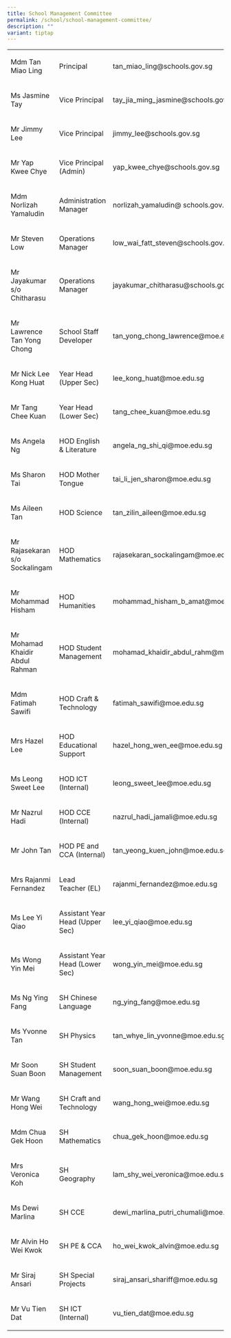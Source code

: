 ```yaml
---
title: School Management Committee
permalink: /school/school-management-committee/
description: ""
variant: tiptap
---
```

<table><tbody><tr><td rowspan="1" colspan="1"><p>Mdm Tan Miao Ling</p></td><td rowspan="1" colspan="1"><p>Principal</p></td><td rowspan="1" colspan="1"><p>tan_miao_ling@schools.gov.sg</p></td></tr><tr><td rowspan="1" colspan="1"><p>Ms Jasmine Tay</p></td><td rowspan="1" colspan="1"><p>Vice Principal</p></td><td rowspan="1" colspan="1"><p>tay_jia_ming_jasmine@schools.gov.sg</p></td></tr><tr><td rowspan="1" colspan="1"><p>Mr Jimmy Lee</p></td><td rowspan="1" colspan="1"><p>Vice Principal</p></td><td rowspan="1" colspan="1"><p>jimmy_lee@schools.gov.sg</p></td></tr><tr><td rowspan="1" colspan="1"><p>Mr Yap Kwee Chye</p></td><td rowspan="1" colspan="1"><p>Vice Principal (Admin)</p></td><td rowspan="1" colspan="1"><p>yap_kwee_chye@schools.gov.sg</p></td></tr><tr><td rowspan="1" colspan="1"><p>Mdm Norlizah Yamaludin</p></td><td rowspan="1" colspan="1"><p>Administration Manager</p></td><td rowspan="1" colspan="1"><p>norlizah_yamaludin@&nbsp;schools.gov.sg</p></td></tr><tr><td rowspan="1" colspan="1"><p>Mr Steven Low</p></td><td rowspan="1" colspan="1"><p>Operations Manager</p></td><td rowspan="1" colspan="1"><p>low_wai_fatt_steven@schools.gov.sg</p></td></tr><tr><td rowspan="1" colspan="1"><p>Mr Jayakumar s/o Chitharasu</p></td><td rowspan="1" colspan="1"><p>Operations Manager</p></td><td rowspan="1" colspan="1"><p>jayakumar_chitharasu@schools.gov.sg</p></td></tr><tr><td rowspan="1" colspan="1"><p>Mr Lawrence Tan Yong Chong</p></td><td rowspan="1" colspan="1"><p>School Staff Developer</p></td><td rowspan="1" colspan="1"><p>tan_yong_chong_lawrence@moe.edu.sg</p></td></tr><tr><td rowspan="1" colspan="1"><p>Mr Nick Lee Kong Huat</p></td><td rowspan="1" colspan="1"><p>Year Head (Upper Sec)</p></td><td rowspan="1" colspan="1"><p>lee_kong_huat@moe.edu.sg</p></td></tr><tr><td rowspan="1" colspan="1"><p>Mr Tang Chee Kuan</p></td><td rowspan="1" colspan="1"><p>Year Head (Lower Sec)</p></td><td rowspan="1" colspan="1"><p>tang_chee_kuan@moe.edu.sg</p></td></tr><tr><td rowspan="1" colspan="1"><p>Ms Angela Ng</p></td><td rowspan="1" colspan="1"><p>HOD English &amp; Literature</p></td><td rowspan="1" colspan="1"><p>angela_ng_shi_qi@moe.edu.sg&nbsp;</p></td></tr><tr><td rowspan="1" colspan="1"><p>Ms Sharon Tai</p></td><td rowspan="1" colspan="1"><p>HOD Mother Tongue</p></td><td rowspan="1" colspan="1"><p>tai_li_jen_sharon@moe.edu.sg</p></td></tr><tr><td rowspan="1" colspan="1"><p>Ms Aileen Tan</p></td><td rowspan="1" colspan="1"><p>HOD Science</p></td><td rowspan="1" colspan="1"><p>tan_zilin_aileen@moe.edu.sg</p></td></tr><tr><td rowspan="1" colspan="1"><p>Mr Rajasekaran s/o Sockalingam</p></td><td rowspan="1" colspan="1"><p>HOD Mathematics</p></td><td rowspan="1" colspan="1"><p>rajasekaran_sockalingam@moe.edu.sg</p></td></tr><tr><td rowspan="1" colspan="1"><p>Mr Mohammad Hisham</p></td><td rowspan="1" colspan="1"><p>HOD Humanities</p></td><td rowspan="1" colspan="1"><p>mohammad_hisham_b_amat@moe.edu.sg</p></td></tr><tr><td rowspan="1" colspan="1"><p>Mr Mohamad Khaidir Abdul Rahman</p></td><td rowspan="1" colspan="1"><p>HOD Student Management</p></td><td rowspan="1" colspan="1"><p>mohamad_khaidir_abdul_rahm@moe.edu.sg</p></td></tr><tr><td rowspan="1" colspan="1"><p>Mdm Fatimah Sawifi</p></td><td rowspan="1" colspan="1"><p>HOD Craft &amp; Technology</p></td><td rowspan="1" colspan="1"><p>fatimah_sawifi@moe.edu.sg</p></td></tr><tr><td rowspan="1" colspan="1"><p>Mrs Hazel Lee</p></td><td rowspan="1" colspan="1"><p>HOD Educational Support</p></td><td rowspan="1" colspan="1"><p>hazel_hong_wen_ee@moe.edu.sg</p></td></tr><tr><td rowspan="1" colspan="1"><p>Ms Leong Sweet Lee</p></td><td rowspan="1" colspan="1"><p>HOD ICT (Internal)</p></td><td rowspan="1" colspan="1"><p>leong_sweet_lee@moe.edu.sg</p></td></tr><tr><td rowspan="1" colspan="1"><p>Mr Nazrul Hadi</p></td><td rowspan="1" colspan="1"><p>HOD CCE (Internal)</p></td><td rowspan="1" colspan="1"><p>nazrul_hadi_jamali@moe.edu.sg</p></td></tr><tr><td rowspan="1" colspan="1"><p>Mr John Tan</p></td><td rowspan="1" colspan="1"><p>HOD PE and CCA (Internal)</p></td><td rowspan="1" colspan="1"><p>tan_yeong_kuen_john@moe.edu.sg</p></td></tr><tr><td rowspan="1" colspan="1"><p>Mrs Rajanmi Fernandez</p></td><td rowspan="1" colspan="1"><p>Lead Teacher&nbsp;(EL)</p></td><td rowspan="1" colspan="1"><p>rajanmi_fernandez@moe.edu.sg</p></td></tr><tr><td rowspan="1" colspan="1"><p>Ms Lee Yi Qiao</p></td><td rowspan="1" colspan="1"><p>Assistant Year Head (Upper Sec)</p></td><td rowspan="1" colspan="1"><p>lee_yi_qiao@moe.edu.sg&nbsp;</p></td></tr><tr><td rowspan="1" colspan="1"><p>Ms Wong Yin Mei</p></td><td rowspan="1" colspan="1"><p>Assistant Year Head (Lower Sec)</p></td><td rowspan="1" colspan="1"><p>wong_yin_mei@moe.edu.sg</p></td></tr><tr><td rowspan="1" colspan="1"><p>Ms Ng Ying Fang</p></td><td rowspan="1" colspan="1"><p>SH Chinese Language</p></td><td rowspan="1" colspan="1"><p>ng_ying_fang@moe.edu.sg</p></td></tr><tr><td rowspan="1" colspan="1"><p>Ms Yvonne Tan</p></td><td rowspan="1" colspan="1"><p>SH Physics</p></td><td rowspan="1" colspan="1"><p>tan_whye_lin_yvonne@moe.edu.sg</p></td></tr><tr><td rowspan="1" colspan="1"><p>Mr Soon Suan Boon</p></td><td rowspan="1" colspan="1"><p>SH Student Management</p></td><td rowspan="1" colspan="1"><p>soon_suan_boon@moe.edu.sg</p></td></tr><tr><td rowspan="1" colspan="1"><p>Mr Wang Hong Wei</p></td><td rowspan="1" colspan="1"><p>SH Craft and Technology</p></td><td rowspan="1" colspan="1"><p>wang_hong_wei@moe.edu.sg</p></td></tr><tr><td rowspan="1" colspan="1"><p>Mdm Chua Gek Hoon</p></td><td rowspan="1" colspan="1"><p>SH Mathematics</p></td><td rowspan="1" colspan="1"><p>chua_gek_hoon@moe.edu.sg</p></td></tr><tr><td rowspan="1" colspan="1"><p>Mrs Veronica Koh</p></td><td rowspan="1" colspan="1"><p>SH Geography</p></td><td rowspan="1" colspan="1"><p>lam_shy_wei_veronica@moe.edu.sg</p></td></tr><tr><td rowspan="1" colspan="1"><p>Ms Dewi Marlina</p></td><td rowspan="1" colspan="1"><p>SH CCE&nbsp;</p></td><td rowspan="1" colspan="1"><p>dewi_marlina_putri_chumali@moe.edu.sg</p></td></tr><tr><td rowspan="1" colspan="1"><p>Mr Alvin Ho Wei Kwok</p></td><td rowspan="1" colspan="1"><p>SH PE &amp; CCA</p></td><td rowspan="1" colspan="1"><p>ho_wei_kwok_alvin@moe.edu.sg</p></td></tr><tr><td rowspan="1" colspan="1"><p>Mr Siraj Ansari</p></td><td rowspan="1" colspan="1"><p>SH Special Projects&nbsp;</p></td><td rowspan="1" colspan="1"><p>siraj_ansari_shariff@moe.edu.sg</p></td></tr><tr><td rowspan="1" colspan="1"><p>Mr Vu Tien Dat</p></td><td rowspan="1" colspan="1"><p>SH ICT (Internal)</p></td><td rowspan="1" colspan="1"><p>vu_tien_dat@moe.edu.sg</p></td></tr></tbody></table><p></p>